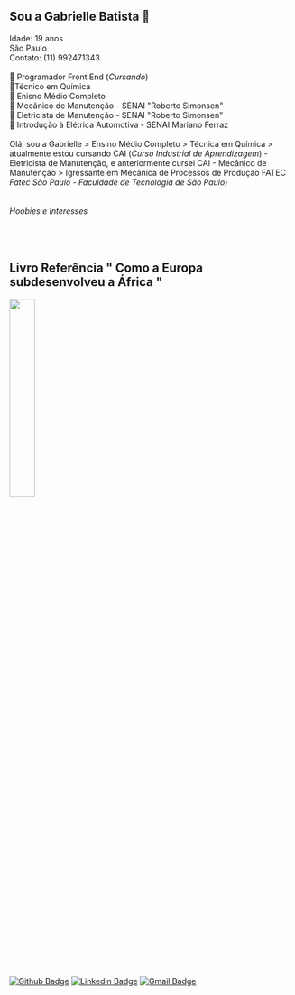 

## Sou a Gabrielle Batista :wave:
Idade: 19 anos <br>
São Paulo<br>
 Contato: (11) 992471343 <br>
  <br>
:blue_book: Programador Front End (_Cursando_) <br>
:blue_book:Técnico em Química<br>
:blue_book: Enisno Médio Completo<br>
:blue_book: Mecânico de Manutenção - SENAI "Roberto Simonsen"<br>
:blue_book: Eletricista de Manutenção - SENAI "Roberto Simonsen"<br>
:blue_book: Introdução à Elétrica Automotiva -  SENAI Mariano Ferraz
<br>
<br>
Olá, sou a Gabrielle > Ensino Médio Completo > Técnica em Química > atualmente estou cursando CAI (_Curso Industrial de Aprendizagem_) - Eletricista de Manutenção, e anteriormente cursei CAI - Mecânico de Manutenção > Igressante em Mecânica de Processos de Produção FATEC _Fatec São Paulo - Faculdade de Tecnologia de São Paulo_)
<br>
<br>
<br>
*Hoobies e Interesses*
<br>
<br>
<br>
<br>

## Livro Referência " Como a Europa subdesenvolveu a África "
<a href = "https://blogdaboitempo.com.br">
  <img src= "https://boitempoeditorial.files.wordpress.com/2022/11/walterrodney.png" width=30%"></a>
<br>
<br>  
                                                                                               
[![Github Badge](https://img.shields.io/badge/-Github-000?style=square&logo=Github&logoColor=white&link=https://github.com/gabriellebaptista)](https://github.com/gabriellebaptista)
[![Linkedin Badge](https://img.shields.io/badge/-Linkedin-blue?style=square&logo=Linkedin&logoColor=white&link=http://linkedin.com/in/raphaelperdigao)](http://linkedin.com/in/gabrielle-batista)
[![Gmail Badge](https://img.shields.io/badge/-Gmail-red?style=square&logo=Gmail&logoColor=white&link=mailto:gabrielesjefrancine@gmail.com)](mailto:gabrielledossantosb@gmail.com)

                                                                                               
                        
